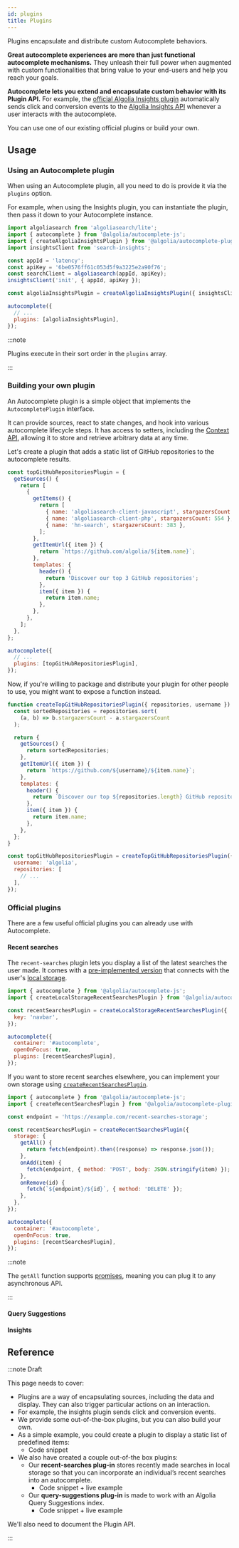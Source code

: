 ```yaml
---
id: plugins
title: Plugins
---
```


Plugins encapsulate and distribute custom Autocomplete behaviors.

**Great autocomplete experiences are more than just functional autocomplete mechanisms.** They unleash their full power when augmented with custom functionalities that bring value to your end-users and help you reach your goals.

**Autocomplete lets you extend and encapsulate custom behavior with its Plugin API.** For example, the [official Algolia Insights plugin](createAlgoliaInsightsPlugin) automatically sends click and conversion events to the [Algolia Insights API](https://www.algolia.com/doc/rest-api/insights/) whenever a user interacts with the autocomplete.

You can use one of our existing official plugins or build your own.

## Usage

### Using an Autocomplete plugin

When using an Autocomplete plugin, all you need to do is provide it via the `plugins` option.

For example, when using the Insights plugin, you can instantiate the plugin, then pass it down to your Autocomplete instance.

```js {11,15}
import algoliasearch from 'algoliasearch/lite';
import { autocomplete } from '@algolia/autocomplete-js';
import { createAlgoliaInsightsPlugin } from '@algolia/autocomplete-plugin-algolia-insights';
import insightsClient from 'search-insights';

const appId = 'latency';
const apiKey = '6be0576ff61c053d5f9a3225e2a90f76';
const searchClient = algoliasearch(appId, apiKey);
insightsClient('init', { appId, apiKey });

const algoliaInsightsPlugin = createAlgoliaInsightsPlugin({ insightsClient });

autocomplete({
  // ...
  plugins: [algoliaInsightsPlugin],
});
```
:::note

Plugins execute in their sort order in the `plugins` array.

:::

### Building your own plugin

An Autocomplete plugin is a simple object that implements the `AutocompletePlugin` interface.

It can provide sources, react to state changes, and hook into various autocomplete lifecycle steps. It has access to setters, including the [Context API](context), allowing it to store and retrieve arbitrary data at any time.

Let's create a plugin that adds a static list of GitHub repositories to the autocomplete results.

```js
const topGitHubRepositoriesPlugin = {
  getSources() {
    return [
      {
        getItems() {
          return [
            { name: 'algoliasearch-client-javascript', stargazersCount: 884 },
            { name: 'algoliasearch-client-php', stargazersCount: 554 },
            { name: 'hn-search', stargazersCount: 383 },
          ];
        },
        getItemUrl({ item }) {
          return `https://github.com/algolia/${item.name}`;
        },
        templates: {
          header() {
            return 'Discover our top 3 GitHub repositories';
          },
          item({ item }) {
            return item.name;
          },
        },
      },
    ];
  },
};

autocomplete({
  // ...
  plugins: [topGitHubRepositoriesPlugin],
});
```

Now, if you're willing to package and distribute your plugin for other people to use, you might want to expose a function instead.

```js
function createTopGitHubRepositoriesPlugin({ repositories, username }) {
  const sortedRepositories = repositories.sort(
    (a, b) => b.stargazersCount - a.stargazersCount
  );

  return {
    getSources() {
      return sortedRepositories;
    },
    getItemUrl({ item }) {
      return `https://github.com/${username}/${item.name}`;
    },
    templates: {
      header() {
        return `Discover our top ${repositories.length} GitHub repositories`;
      },
      item({ item }) {
        return item.name;
      },
    },
  };
}

const topGitHubRepositoriesPlugin = createTopGitHubRepositoriesPlugin({
  username: 'algolia',
  repositories: [
    // ...
  ],
});
```

### Official plugins

There are a few useful official plugins you can already use with Autocomplete.

#### Recent searches

The `recent-searches` plugin lets you display a list of the latest searches the user made. It comes with a [pre-implemented version](createLocalStorageRecentSearchesPlugin) that connects with the user's [local storage](https://developer.mozilla.org/en-US/docs/Web/API/Window/localStorage).

```js
import { autocomplete } from '@algolia/autocomplete-js';
import { createLocalStorageRecentSearchesPlugin } from '@algolia/autocomplete-plugin-recent-searches';

const recentSearchesPlugin = createLocalStorageRecentSearchesPlugin({
  key: 'navbar',
});

autocomplete({
  container: '#autocomplete',
  openOnFocus: true,
  plugins: [recentSearchesPlugin],
});
```

If you want to store recent searches elsewhere, you can implement your own storage using [`createRecentSearchesPlugin`](createRecentSearchesPlugin).

```js
import { autocomplete } from '@algolia/autocomplete-js';
import { createRecentSearchesPlugin } from '@algolia/autocomplete-plugin-recent-searches';

const endpoint = 'https://example.com/recent-searches-storage';

const recentSearchesPlugin = createRecentSearchesPlugin({
  storage: {
    getAll() {
      return fetch(endpoint).then((response) => response.json());
    },
    onAdd(item) {
      fetch(endpoint, { method: 'POST', body: JSON.stringify(item) });
    },
    onRemove(id) {
      fetch(`${endpoint}/${id}`, { method: 'DELETE' });
    },
  },
});

autocomplete({
  container: '#autocomplete',
  openOnFocus: true,
  plugins: [recentSearchesPlugin],
});
```

:::note

The `getAll` function supports [promises](https://developer.mozilla.org/en-US/docs/Web/JavaScript/Reference/Global_Objects/Promise), meaning you can plug it to any asynchronous API.

:::

#### Query Suggestions

#### Insights

## Reference

:::note Draft

This page needs to cover:

- Plugins are a way of encapsulating sources, including the data and display. They can also trigger particular actions on an interaction.
- For example, the insights plugin sends click and conversion events.
- We provide some out-of-the-box plugins, but you can also build your own.
- As a simple example, you could create a plugin to display a static list of predefined items:
  - Code snippet
- We also have created a couple out-of-the box plugins:
  - Our **recent-searches plug-in** stores recently made searches in local storage so that you can incorporate an individual’s recent searches into an autocomplete.
    - Code snippet + live example
  - Our **query-suggestions plug-in** is made to work with an Algolia Query Suggestions index.
    - Code snippet + live example

We'll also need to document the Plugin API.

:::
